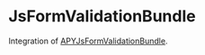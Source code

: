 JsFormValidationBundle
======================

Integration of [APYJsFormValidationBundle](https://github.com/Abhoryo/APYJsFormValidationBundle).

